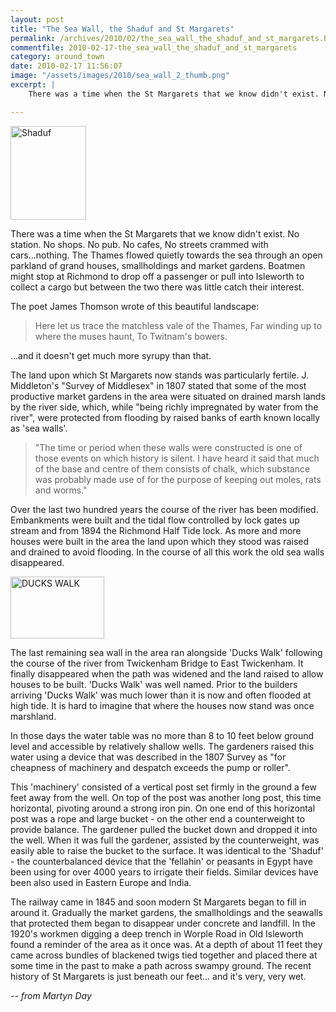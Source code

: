 ```yaml
---
layout: post
title: "The Sea Wall, the Shaduf and St Margarets"
permalink: /archives/2010/02/the_sea_wall_the_shaduf_and_st_margarets.html
commentfile: 2010-02-17-the_sea_wall_the_shaduf_and_st_margarets
category: around_town
date: 2010-02-17 11:56:07
image: "/assets/images/2010/sea_wall_2_thumb.png"
excerpt: |
    There was a time when the St Margarets that we know didn't exist. No station. No shops. No pub. No cafes, No streets crammed with cars...nothing. The Thames flowed quietly towards the sea through an open parkland of grand houses, smallholdings and market gardens. Boatmen might stop at Richmond to drop off a passenger or pull into Isleworth to collect a cargo but between the two there was little catch their interest.

---
```


<a href="/assets/images/2010/sea_wall_2.png" title="See larger version of - Shaduf"><img src="/assets/images/2010/sea_wall_2_thumb.png" width="121" height="150" alt="Shaduf" class="photo right" /></a>

There was a time when the St Margarets that we know didn't exist. No station. No shops. No pub. No cafes, No streets crammed with cars...nothing. The Thames flowed quietly towards the sea through an open parkland of grand houses, smallholdings and market gardens. Boatmen might stop at Richmond to drop off a passenger or pull into Isleworth to collect a cargo but between the two there was little catch their interest.

The poet James Thomson wrote of this beautiful landscape:

> Here let us trace the matchless vale of the Thames,
>  Far winding up to where the muses haunt,
>  To Twitnam's bowers.
> 
 ...and it doesn't get much more syrupy than that.

The land upon which St Margarets now stands was particularly fertile. J. Middleton's "Survey of Middlesex" in 1807 stated that some of the most productive market gardens in the area were situated on drained marsh lands by the river side, which, while "being richly impregnated by water from the river", were protected from flooding by raised banks of earth known locally as 'sea walls'.

> "The time or period when these walls were constructed is one of those events on which history is silent. I have heard it said that much of the base and centre of them consists of chalk, which substance was probably made use of for the purpose of keeping out moles, rats and worms."

Over the last two hundred years the course of the river has been modified. Embankments were built and the tidal flow controlled by lock gates up stream and from 1894 the Richmond Half Tide lock. As more and more houses were built in the area the land upon which they stood was raised and drained to avoid flooding. In the course of all this work the old sea walls disappeared.

<a href="/assets/images/2010/sea_wall_1.png" title="See larger version of - DUCKS WALK"><img src="/assets/images/2010/sea_wall_1_thumb.png" width="150" height="99" alt="DUCKS WALK" class="photo right" /></a>

The last remaining sea wall in the area ran alongside 'Ducks Walk' following the course of the river from Twickenham Bridge to East Twickenham. It finally disappeared when the path was widened and the land raised to allow houses to be built. 'Ducks Walk' was well named. Prior to the builders arriving 'Ducks Walk' was much lower than it is now and often flooded at high tide. It is hard to imagine that where the houses now stand was once marshland.

In those days the water table was no more than 8 to 10 feet below ground level and accessible by relatively shallow wells. The gardeners raised this water using a device that was described in the 1807 Survey as "for cheapness of machinery and despatch exceeds the pump or roller".

This 'machinery' consisted of a vertical post set firmly in the ground a few feet away from the well. On top of the post was another long post, this time horizontal, pivoting around a strong iron pin. On one end of this horizontal post was a rope and large bucket - on the other end a counterweight to provide balance. The gardener pulled the bucket down and dropped it into the well. When it was full the gardener, assisted by the counterweight, was easily able to raise the bucket to the surface. It was identical to the 'Shaduf' - the counterbalanced device that the 'fellahin' or peasants in Egypt have been using for over 4000 years to irrigate their fields. Similar devices have been also used in Eastern Europe and India.

The railway came in 1845 and soon modern St Margarets began to fill in around it. Gradually the market gardens, the smallholdings and the seawalls that protected them began to disappear under concrete and landfill. In the 1920's workmen digging a deep trench in Worple Road in Old Isleworth found a reminder of the area as it once was. At a depth of about 11 feet they came across bundles of blackened twigs tied together and placed there at some time in the past to make a path across swampy ground. The recent history of St Margarets is just beneath our feet... and it's very, very wet.

<cite>-- from Martyn Day</cite>
